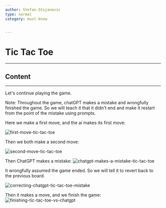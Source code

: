 ```yaml
---
author: Stefan-Stojanovic
type: normal
category: must-know
 

---
```


# Tic Tac Toe

---

## Content

---

Let's continue playing the game.

Note: Throughout the game, chatGPT makes a mistake and wrongfully finished the game. So we will teach it that it didn't end and make it restart from the point of the mistake using prompts.

Here we make a first move, and the ai makes its first move:

![first-move-tic-tac-toe](https://img.enkipro.com/95f3e80e680d750ba0656f1807e1844e.png)

Then we both make a second move:

![second-move-tic-tac-toe](https://img.enkipro.com/b9881f7e90320ab8911b19086c151f6a.png)

Then ChatGPT makes a mistake:
![chatgpt-makes-a-mistake-tic-tac-toe](https://img.enkipro.com/eeac8bc68d8573f176ef12ac5e157ca1.png)

It wrongfully assumed the game ended. So we will tell it to revert back to the previous board.

![correcting-chatgpt-tic-tac-toe-mistake](https://img.enkipro.com/60477e5134a6ac02f19b862d319be9cb.png)

Then it makes a move, and we finish the game:
![finishing-tic-tac-toe-vs-chatgpt](https://img.enkipro.com/10062c4947e29f8ab2f757f15dcba734.png)